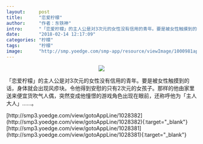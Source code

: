 ```yaml
---
layout:     post
title:      "恋爱柠檬"
author:     "作者：东铁神"
intro:      "「恋爱柠檬」的主人公是对3次元的女性没有信用的青年。要是被女性触摸到的话，身体就会出现风疹块。令他得到安慰的只有2次元的女孩子。那样的他由家里送来便宜货吹气人偶，突然变成他憧憬的游戏角色出现在眼前，还称呼他为「主人大人」……。"
date:       "2018-02-14 12:17:09"
categories: "柠檬"
tags:       "柠檬"
image:      "http://smp.yoedge.com/smp-app/resource/viewImage/1000981appline.png"
---
```

<div style="text-align: center">
<p><img src="http://smp.yoedge.com/smp-app/resource/viewImage/1000981appline.png"/></p>
</div>
<p class="post-meta">
<span>「恋爱柠檬」的主人公是对3次元的女性没有信用的青年。要是被女性触摸到的话，身体就会出现风疹块。令他得到安慰的只有2次元的女孩子。那样的他由家里送来便宜货吹气人偶，突然变成他憧憬的游戏角色出现在眼前，还称呼他为「主人大人」……。</span>
</p>
[http://smp3.yoedge.com/view/gotoAppLine/1028382](http://smp3.yoedge.com/view/gotoAppLine/1028382){:target="_blank"}
[http://smp3.yoedge.com/view/gotoAppLine/1028381](http://smp3.yoedge.com/view/gotoAppLine/1028381){:target="_blank"}


